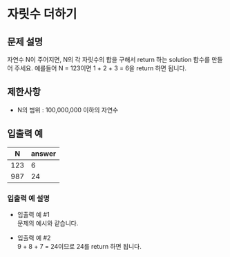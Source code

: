 # 자릿수 더하기

## 문제 설명
자연수 N이 주어지면, N의 각 자릿수의 합을 구해서 return 하는 solution 함수를 만들어 주세요.
예를들어 N = 123이면 1 + 2 + 3 = 6을 return 하면 됩니다.

## 제한사항
- N의 범위 : 100,000,000 이하의 자연수

## 입출력 예
| N | answer |
| --- | --- |
| 123 | 6 |
| 987 | 24 |

### 입출력 예 설명
- 입출력 예 #1 \
  문제의 예시와 같습니다.

- 입출력 예 #2 \
  9 + 8 + 7 = 24이므로 24를 return 하면 됩니다.
